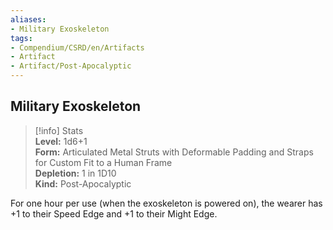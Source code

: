 ```yaml
---
aliases:
- Military Exoskeleton
tags:
- Compendium/CSRD/en/Artifacts
- Artifact
- Artifact/Post-Apocalyptic
---
```


  
## Military Exoskeleton  
>[!info] Stats  
> **Level:** 1d6+1  
> **Form:** Articulated Metal Struts with Deformable Padding and Straps for Custom Fit to a Human Frame  
> **Depletion:** 1 in 1D10  
> **Kind:** Post-Apocalyptic
  
For one hour per use (when the exoskeleton is powered on), the wearer has +1 to their Speed Edge and +1 to their Might Edge.